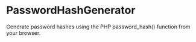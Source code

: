 # PasswordHashGenerator
Generate password hashes using the PHP password_hash() function from your browser.
